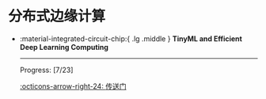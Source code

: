 # __分布式边缘计算__

<div class="grid cards" markdown>

-   :material-integrated-circuit-chip:{ .lg .middle } __TinyML and Efficient Deep Learning Computing__

    ---

    Progress: [7/23]

    [:octicons-arrow-right-24: <a href="https://hanlab.mit.edu/courses/2024-fall-65940/" target="_blank"> 传送门 </a>](#)

</div>


